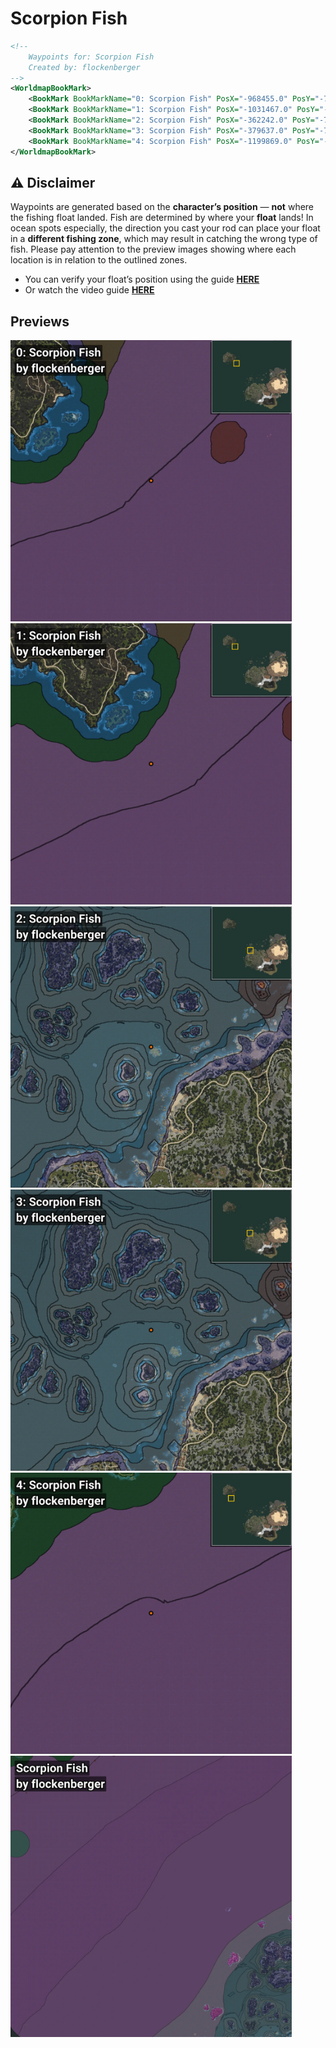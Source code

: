 # Scorpion Fish
```xml
<!--
    Waypoints for: Scorpion Fish
    Created by: flockenberger
-->
<WorldmapBookMark>
    <BookMark BookMarkName="0: Scorpion Fish" PosX="-968455.0" PosY="-7782.0" PosZ="1042152.0" />
    <BookMark BookMarkName="1: Scorpion Fish" PosX="-1031467.0" PosY="-7746.4766" PosZ="1037812.6" />
    <BookMark BookMarkName="2: Scorpion Fish" PosX="-362242.0" PosY="-7884.0" PosZ="132077.0" />
    <BookMark BookMarkName="3: Scorpion Fish" PosX="-379637.0" PosY="-7589.0" PosZ="147203.0" />
    <BookMark BookMarkName="4: Scorpion Fish" PosX="-1199869.0" PosY="-7457.0" PosZ="934667.0" />
</WorldmapBookMark>
```

## ⚠️ Disclaimer
Waypoints are generated based on the __**character’s position**__ — __not__ where the fishing float landed.
Fish are determined by where your **float** lands!
In ocean spots especially, the direction you cast your rod can place your float in a **different fishing zone**, which may result in catching the wrong type of fish.
Please pay attention to the preview images showing where each location is in relation to the outlined zones.

- You can verify your float’s position using the guide [**HERE**](https://flockenberger.github.io/bdo-fish-position/)
- Or watch the video guide [**HERE**](https://youtu.be/t-VXcRoNojk)

## Previews
<img src="./Scorpion Fish_0_Preview.webp" width="450"/> <img src="./Scorpion Fish_1_Preview.webp" width="450"/> <img src="./Scorpion Fish_2_Preview.webp" width="450"/> <img src="./Scorpion Fish_3_Preview.webp" width="450"/> <img src="./Scorpion Fish_4_Preview.webp" width="450"/> <img src="./Scorpion Fish_Preview.webp" width="450"/> 